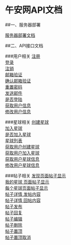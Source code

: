 # 午安网API文档

##一、服务器部署

[服务器部署文档](/config/Config.md)

##二、API接口文档

###用户相关
[注册](/wiki/User.Reg.md)<br>
[登录](/wiki/User.Login.md)<br>
[注销](/wiki/User.Logout.md)<br>
[邮箱验证](/wiki/User.CheckMail.md)<br>
[确认邮箱验证](/wiki/User.GetMailChecked.md)<br>
[重置密码](/wiki/User.RePsw.md)<br>
[发送邮件](/wiki/User.SendMail.md)<br>
[是否登陆](/wiki/Group.UStatus.md)<br>
[获取用户信息](/wiki/User.GetUserInfo.md)<br>
[修改用户信息](/wiki/User.AlterUserInfo.md)<br>

###星球相关
[创建星球](/wiki/Group.Create.md)<br>
[加入星球](/wiki/Group.Join.md)<br>
[是否加入星球](/wiki/Group.GStatus.md)<br>
[星球列表](/wiki/Group.Lists.md)<br>
[获取用户创建星球](/wiki/Group.GetCreate.md)<br>
[获取用户加入星球](/wiki/Group.GetJoined.md)<br>
[获取用户星球信息](/wiki/Group.GetGroupInfo.md)<br>
[修改用户星球信息](/wiki/Group.AlterGroupInfo.md)<br>

###帖子相关
[发现页面帖子显示](/wiki/Post.GetIndexPost.md)<br>
[我的星球 页面帖子显示](/wiki/Post.GetMyGroupPost.md)<br>
[每个星球页面帖子显示](/wiki/Post.GetGroupPost.md)<br>
[帖子详情 发帖内容](/wiki/Post.GetPostBase.md)<br>
[帖子详情 回帖内容](/wiki/Post.GetPostReply.md)<br>
[帖子发布](/wiki/Group.Posts.md)<br>
[帖子回复](/wiki/Post.PostReply.md)<br>
[帖子编辑](/wiki/Post.editPost.md)<br>
[帖子删除](/wiki/Post.DeletePost.md)<br>
[帖子置顶](/wiki/Post.StickyPost.md)<br>
[帖子置顶取消](/wiki/Post.UnStickyPost.md)<br>

